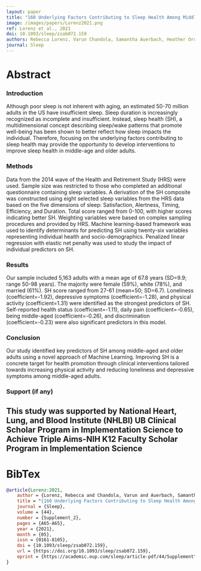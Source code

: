 ```yaml
---
layout: paper
title: "160 Underlying Factors Contributing to Sleep Health Among Middle-aged and Older Adults"
image: /images/papers/Lorenz2021.png
ref: Lorenz et al., 2021
doi: 10.1093/sleep/zsab072.159 
authors: Rebecca Lorenz, Varun Chandola, Samantha Auerbach, Heather Orom, Chin-Shang Li and Yu-Ping Chang 
journal: Sleep 
---
```


# Abstract

### Introduction
Although poor sleep is not inherent with aging, an estimated 50-70 million adults in the US have insufficient sleep. Sleep duration is increasingly recognized as incomplete and insufficient. Instead, sleep health (SH), a multidimensional concept describing sleep/wake patterns that promote well-being has been shown to better reflect how sleep impacts the individual. Therefore, focusing on the underlying factors contributing to sleep health may provide the opportunity to develop interventions to improve sleep health in middle-age and older adults.
### Methods
Data from the 2014 wave of the Health and Retirement Study (HRS) were used. Sample size was restricted to those who completed an additional questionnaire containing sleep variables. A derivation of the SH composite was constructed using eight selected sleep variables from the HRS data based on the five dimensions of sleep: Satisfaction, Alertness, Timing, Efficiency, and Duration. Total score ranged from 0-100, with higher scores indicating better SH. Weighting variables were based on complex sampling procedures and provided by HRS. Machine learning-based framework was used to identify determinants for predicting SH using twenty-six variables representing individual health and socio-demographics. Penalized linear regression with elastic net penalty was used to study the impact of individual predictors on SH.
### Results
Our sample included 5,163 adults with a mean age of 67.8 years (SD=9.9; range 50-98 years). The majority were female (59%), white (78%), and married (61%). SH score ranged from 27-61 (mean=50; SD=6.7). Loneliness (coefficient=-1.92), depressive symptoms (coefficient=-1.28), and physical activity (coefficient=1.31) were identified as the strongest predictors of SH. Self-reported health status (coefficient=-1.11), daily pain (coefficient=-0.65), being middle-aged (coefficient=-0.26), and discrimination (coefficient=-0.23) were also significant predictors in this model.
### Conclusion
Our study identified key predictors of SH among middle-aged and older adults using a novel approach of Machine Learning. Improving SH is a concrete target for health promotion through clinical interventions tailored towards increasing physical activity and reducing loneliness and depressive symptoms among middle-aged adults.
### Support (if any)
This study was supported by National Heart, Lung, and Blood Institute (NHLBI) UB Clinical Scholar Program in Implementation Science to Achieve Triple Aims-NIH K12 Faculty Scholar Program in Implementation Science
---

# BibTex

```bibtex
@article{Lorenz:2021,
    author = {Lorenz, Rebecca and Chandola, Varun and Auerbach, Samantha and Orom, Heather and Li, Chin-Shang and Chang, Yu-Ping},
    title = "{160 Underlying Factors Contributing to Sleep Health Among Middle-aged and Older Adults}",
    journal = {Sleep},
    volume = {44},
    number = {Supplement_2},
    pages = {A65-A65},
    year = {2021},
    month = {05},
    issn = {0161-8105},
    doi = {10.1093/sleep/zsab072.159},
    url = {https://doi.org/10.1093/sleep/zsab072.159},
    eprint = {https://academic.oup.com/sleep/article-pdf/44/Supplement\_2/A65/37655478/zsab072.159.pdf},
}
```
